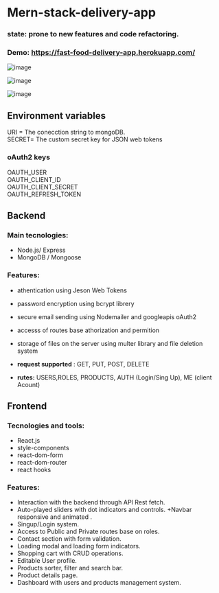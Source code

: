 # Mern-stack-delivery-app

### state: prone to new features and code refactoring.

### Demo: https://fast-food-delivery-app.herokuapp.com/

![image](https://drive.google.com/uc?export=view&id=1ZejNCwfLN3uflqsjPZdqFWGXU-S3vboS)

![image](https://drive.google.com/uc?export=view&id=1deChmB_NGZgpBxa2KCGHLY_ZQD3Kj8NL)

![image](https://drive.google.com/uc?export=view&id=1Pv2IGiVlcZvALZG9UCecEbUtuZad24r6)

## Environment variables

URI = The conecction string to mongoDB.  
SECRET= The custom secret key for JSON web tokens

### oAuth2 keys

OAUTH_USER  
OAUTH_CLIENT_ID  
OAUTH_CLIENT_SECRET  
OAUTH_REFRESH_TOKEN

## Backend

### Main tecnologies:

- Node.js/ Express
- MongoDB / Mongoose

### Features:

- athentication using Jeson Web Tokens

- password encryption using bcrypt librery

- secure email sending using Nodemailer and googleapis oAuth2

- accesss of routes base athorization and permition

- storage of files on the server using multer library and file deletion system

- **request supported** : GET, PUT, POST, DELETE

- **rutes:** USERS,ROLES, PRODUCTS, AUTH (Login/Sing Up), ME (client Acount)

## Frontend

### Tecnologies and tools:

- React.js
- style-components
- react-dom-form
- react-dom-router
- react hooks

### Features:

- Interaction with the backend through API Rest fetch.
- Auto-played sliders with dot indicators and controls.
  +Navbar responsive and animated .
- Singup/Login system.
- Access to Public and Private routes base on roles.
- Contact section with form validation.
- Loading modal and loading form indicators.
- Shopping cart with CRUD operations.
- Editable User profile.
- Products sorter, filter and search bar.
- Product details page.
- Dashboard with users and products management system.
